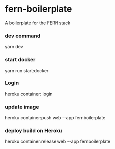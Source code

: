 # fern-boilerplate

A boilerplate for the FERN stack

### dev command

yarn dev

### start docker

yarn run start:docker

### Login

heroku container: login

### update image

heroku container:push web --app fernboilerplate

### deploy build on Heroku

heroku container:release web --app fernboilerplate
